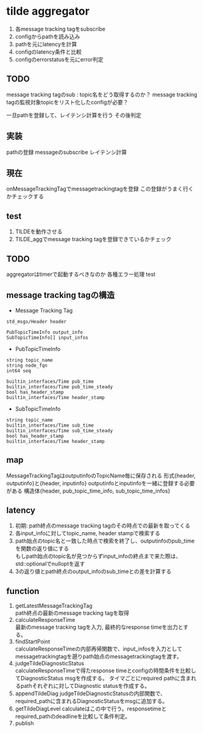# tilde aggregator

1. 各message tracking tagをsubscribe
2. configからpathを読み込み
3. pathを元にlatencyを計算
4. configのlatency条件と比較
5. configのerrorstatusを元にerror判定

## TODO

message tracking tagのsub : topic名をどう取得するのか？
  message tracking tagの監視対象topicをリスト化したconfigが必要？

一旦pathを登録して、レイテンシ計算を行う
その後判定

## 実装

pathの登録
messageのsubscribe
レイテンシ計算

## 現在

onMessageTrackingTagでmessagetrackingtagを登録
この登録がうまく行くかチェックする


## test

1. TILDEを動作させる
2. TILDE_aggでmessage tracking tagを登録できているかチェック

## TODO

aggregatorはtimerで起動するべきなのか
各種エラー処理
test


## message tracking tagの構造

- Message Tracking Tag

```
std_msgs/Header header

PubTopicTimeInfo output_info
SubTopicTimeInfo[] input_infos

```

- PubTopicTimeInfo

```
string topic_name
string node_fqn
int64 seq

builtin_interfaces/Time pub_time
builtin_interfaces/Time pub_time_steady
bool has_header_stamp
builtin_interfaces/Time header_stamp

```

- SubTopicTimeInfo

```
string topic_name
builtin_interfaces/Time sub_time
builtin_interfaces/Time sub_time_steady
bool has_header_stamp
builtin_interfaces/Time header_stamp

```
## map
MessageTrackingTagはoutputinfoのTopicName毎に保存される
形式{header, outputinfo}と{header, inputinfo}
outputinfoとinputinfoを一緒に登録する必要がある
構造体{header, pub_topic_time_info, sub_topic_time_infos}

## latency
1. 初期: path終点のmessage tracking tagのその時点での最新を取ってくる
2. 各input_infoに対してtopic_name, header stampで検索する
3. path始点のtopic名と一致した時点で検索を終了し、outputinfoのpub_timeを関数の返り値にする  
もしpath始点のtopic名が見つからずinput_infoの終点まで来た際は、std::optionalでnulloptを返す
4. 3の返り値とpath終点のoutput_infoのsub_timeとの差を計算する

## function

1. getLatestMessageTrackingTag  
path終点の最新のmessage tracking tagを取得
2. calculateResponseTime  
最新のmessage tracking tagを入力, 最終的なresponse timeを出力とする。
3. findStartPoint  
calculateResponseTimeの内部再帰関数で、input_infosを入力としてmessagetrackingtagを遡りpath始点のmessagetrackingtagを渡す。
4. judgeTildeDiagnosticStatus  
calculateResponseTimeで得たresponse timeとconfigの時間条件を比較してDiagnosticStatus msgを作成する。
タイマごとにrequired pathに含まれるpathそれぞれに対してDiagnostic statusを作成する。
5. appendTildeDiag
judgeTildeDiagnosticStatusの内部関数で、required\_pathに含まれるDiagnosticStatusをmsgに追加する。
6. getTildeDiagLevel
calculateはこの中で行う。responsetimeとrequired_pathのdeadlineを比較して条件判定。
6. publish


